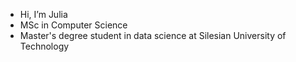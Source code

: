 - Hi, I’m Julia
- MSc in Computer Science
- Master's degree student in data science at Silesian University of Technology




